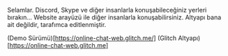 Selamlar. Discord, Skype ve diğer insanlarla konuşabileceğiniz yerleri bırakın... Website arayüzü ile diğer insanlarla konuşabilirsiniz.
Altyapı bana ait değildir, tarafımca editlenmiştir.

(Demo Sürümü)[https://online-chat-web.glitch.me/]
(Glitch Altyapı)[https://online-chat-web.glitch.me]
